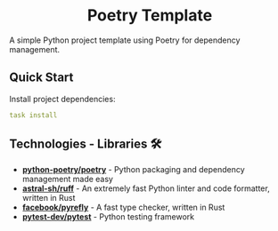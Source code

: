 <h1 align="center">Poetry Template</h1>

A simple Python project template using Poetry for dependency management.

## Quick Start

Install project dependencies:

```yml
task install
```

## Technologies - Libraries 🛠️

- **[python-poetry/poetry](https://github.com/python-poetry/poetry)** - Python packaging and dependency management made easy
- **[astral-sh/ruff](https://github.com/astral-sh/ruff)** - An extremely fast Python linter and code formatter, written in Rust
- **[facebook/pyrefly](https://github.com/facebook/pyrefly)** - A fast type checker, written in Rust
- **[pytest-dev/pytest](https://github.com/pytest-dev/pytest)** - Python testing framework
